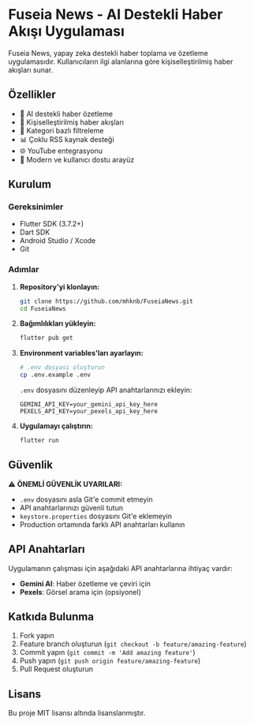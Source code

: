 # Fuseia News - AI Destekli Haber Akışı Uygulaması

Fuseia News, yapay zeka destekli haber toplama ve özetleme uygulamasıdır. Kullanıcıların ilgi alanlarına göre kişiselleştirilmiş haber akışları sunar.

## Özellikler

- 🤖 AI destekli haber özetleme
- 📱 Kişiselleştirilmiş haber akışları
- 🎯 Kategori bazlı filtreleme
- 📊 Çoklu RSS kaynak desteği
- 🌐 YouTube entegrasyonu
- 📱 Modern ve kullanıcı dostu arayüz

## Kurulum

### Gereksinimler
- Flutter SDK (3.7.2+)
- Dart SDK
- Android Studio / Xcode
- Git

### Adımlar

1. **Repository'yi klonlayın:**
   ```bash
   git clone https://github.com/mhknb/FuseiaNews.git
   cd FuseiaNews
   ```

2. **Bağımlılıkları yükleyin:**
   ```bash
   flutter pub get
   ```

3. **Environment variables'ları ayarlayın:**
   ```bash
   # .env dosyası oluşturun
   cp .env.example .env
   ```
   
   `.env` dosyasını düzenleyip API anahtarlarınızı ekleyin:
   ```
   GEMINI_API_KEY=your_gemini_api_key_here
   PEXELS_API_KEY=your_pexels_api_key_here
   ```

4. **Uygulamayı çalıştırın:**
   ```bash
   flutter run
   ```

## Güvenlik

⚠️ **ÖNEMLİ GÜVENLİK UYARILARI:**

- `.env` dosyasını asla Git'e commit etmeyin
- API anahtarlarınızı güvenli tutun
- `keystore.properties` dosyasını Git'e eklemeyin
- Production ortamında farklı API anahtarları kullanın

## API Anahtarları

Uygulamanın çalışması için aşağıdaki API anahtarlarına ihtiyaç vardır:

- **Gemini AI**: Haber özetleme ve çeviri için
- **Pexels**: Görsel arama için (opsiyonel)

## Katkıda Bulunma

1. Fork yapın
2. Feature branch oluşturun (`git checkout -b feature/amazing-feature`)
3. Commit yapın (`git commit -m 'Add amazing feature'`)
4. Push yapın (`git push origin feature/amazing-feature`)
5. Pull Request oluşturun

## Lisans

Bu proje MIT lisansı altında lisanslanmıştır.
